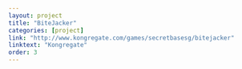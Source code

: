 ```yaml
---
layout: project
title: "BiteJacker"
categories: [project]
link: "http://www.kongregate.com/games/secretbasesg/bitejacker"
linktext: "Kongregate"
order: 3
---
```

